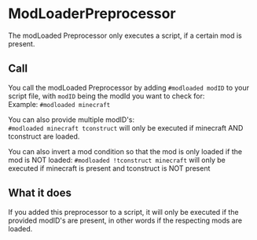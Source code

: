 # ModLoaderPreprocessor

The modLoaded Preprocessor only executes a script, if a certain mod is present.

## Call
You call the modLoaded Preprocessor by adding `#modloaded modID` to your script file, with `modID` being the modId you want to check for:  
Example: `#modloaded minecraft`

You can also provide multiple modID's:  
`#modloaded minecraft tconstruct` will only be executed if minecraft AND tconstruct are loaded.

You can also invert a mod condition so that the mod is only loaded if the mod is NOT loaded:
`#modloaded !tconstruct minecraft` will only be executed if minecraft is present and tconstruct is NOT present

## What it does
If you added this preprocessor to a script, it will only be executed if the provided modID's are present, in other words if the respecting mods are loaded.